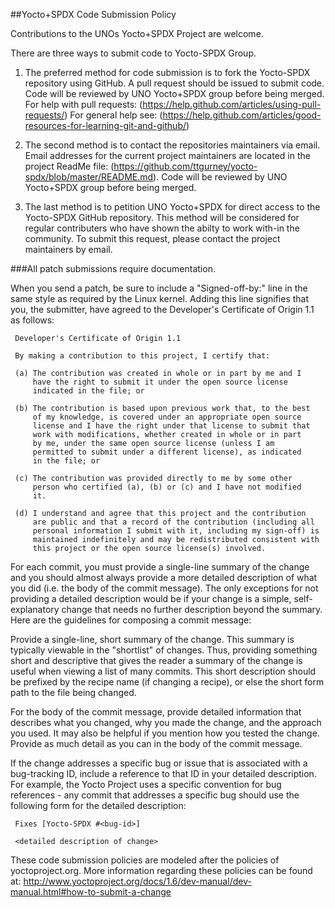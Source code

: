 ##Yocto+SPDX Code Submission Policy

Contributions to the UNOs Yocto+SPDX Project are welcome.  

There are three ways to submit code to Yocto-SPDX Group.

1. The preferred method for code submission is to fork the Yocto-SPDX
repository using GitHub. A pull request should be issued to submit code.  Code
will be reviewed by UNO Yocto+SPDX group before being merged.  For help with
pull requests: (https://help.github.com/articles/using-pull-requests/) For
general help see:
(https://help.github.com/articles/good-resources-for-learning-git-and-github/)

2. The second method is to contact the repositories maintainers via email.
Email addresses for the current project maintainers are located in the project
ReadMe file: (https://github.com/ttgurney/yocto-spdx/blob/master/README.md).
Code will be reviewed by UNO Yocto+SPDX group before being merged. 

3. The last method is to petition UNO Yocto+SPDX for direct access to the
Yocto-SPDX GitHub repository. This method will be considered for regular
contributers who have shown the abilty to work with-in the community. To submit
this request, please contact the project maintainers by email.

###All patch submissions require documentation.

When you send a patch, be sure to include a "Signed-off-by:" line in the same
style as required by the Linux kernel. Adding this line signifies that you, the
submitter, have agreed to the Developer's Certificate of Origin 1.1 as follows:

     Developer's Certificate of Origin 1.1

     By making a contribution to this project, I certify that:

     (a) The contribution was created in whole or in part by me and I
         have the right to submit it under the open source license
         indicated in the file; or

     (b) The contribution is based upon previous work that, to the best
         of my knowledge, is covered under an appropriate open source
         license and I have the right under that license to submit that
         work with modifications, whether created in whole or in part
         by me, under the same open source license (unless I am
         permitted to submit under a different license), as indicated
         in the file; or

     (c) The contribution was provided directly to me by some other
         person who certified (a), (b) or (c) and I have not modified
         it.

     (d) I understand and agree that this project and the contribution
         are public and that a record of the contribution (including all
         personal information I submit with it, including my sign-off) is
         maintained indefinitely and may be redistributed consistent with
         this project or the open source license(s) involved.


For each commit, you must provide a single-line summary of the change and you
should almost always provide a more detailed description of what you did (i.e.
the body of the commit message). The only exceptions for not providing a
detailed description would be if your change is a simple, self-explanatory
change that needs no further description beyond the summary. Here are the
guidelines for composing a commit message:

Provide a single-line, short summary of the change. This summary is typically
viewable in the "shortlist" of changes. Thus, providing something short and
descriptive that gives the reader a summary of the change is useful when
viewing a list of many commits. This short description should be prefixed by
the recipe name (if changing a recipe), or else the short form path to the file
being changed.

For the body of the commit message, provide detailed information that describes
what you changed, why you made the change, and the approach you used. It may
also be helpful if you mention how you tested the change. Provide as much
detail as you can in the body of the commit message.

If the change addresses a specific bug or issue that is associated with a
bug-tracking ID, include a reference to that ID in your detailed description.
For example, the Yocto Project uses a specific convention for bug references -
any commit that addresses a specific bug should use the following form for the
detailed description:

     Fixes [Yocto-SPDX #<bug-id>]

     <detailed description of change>


These code submission policies are modeled after the policies of
yoctoproject.org.  More information regarding these policies can be found at:
http://www.yoctoproject.org/docs/1.6/dev-manual/dev-manual.html#how-to-submit-a-change


